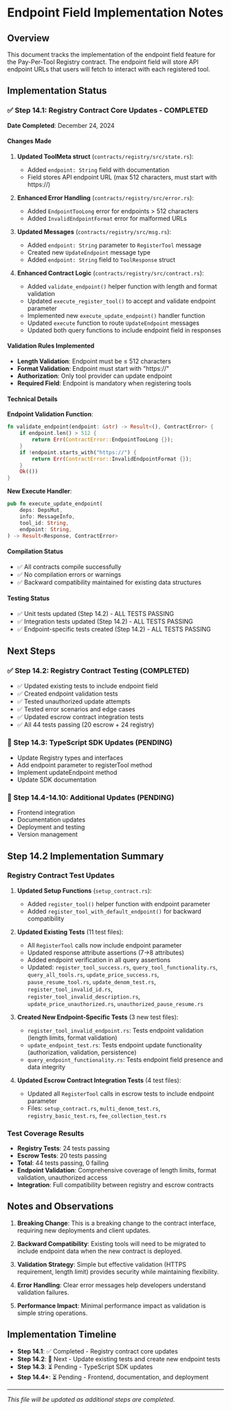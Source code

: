 # Endpoint Field Implementation Notes

## Overview
This document tracks the implementation of the endpoint field feature for the Pay-Per-Tool Registry contract. The endpoint field will store API endpoint URLs that users will fetch to interact with each registered tool.

## Implementation Status

### ✅ Step 14.1: Registry Contract Core Updates - COMPLETED

**Date Completed**: December 24, 2024

#### Changes Made

1. **Updated ToolMeta struct** (`contracts/registry/src/state.rs`):
   - Added `endpoint: String` field with documentation
   - Field stores API endpoint URL (max 512 characters, must start with https://)

2. **Enhanced Error Handling** (`contracts/registry/src/error.rs`):
   - Added `EndpointTooLong` error for endpoints > 512 characters
   - Added `InvalidEndpointFormat` error for malformed URLs

3. **Updated Messages** (`contracts/registry/src/msg.rs`):
   - Added `endpoint: String` parameter to `RegisterTool` message
   - Created new `UpdateEndpoint` message type
   - Added `endpoint: String` field to `ToolResponse` struct

4. **Enhanced Contract Logic** (`contracts/registry/src/contract.rs`):
   - Added `validate_endpoint()` helper function with length and format validation
   - Updated `execute_register_tool()` to accept and validate endpoint parameter
   - Implemented new `execute_update_endpoint()` handler function
   - Updated `execute` function to route `UpdateEndpoint` messages
   - Updated both query functions to include endpoint field in responses

#### Validation Rules Implemented

- **Length Validation**: Endpoint must be ≤ 512 characters
- **Format Validation**: Endpoint must start with "https://"
- **Authorization**: Only tool provider can update endpoint
- **Required Field**: Endpoint is mandatory when registering tools

#### Technical Details

**Endpoint Validation Function**:
```rust
fn validate_endpoint(endpoint: &str) -> Result<(), ContractError> {
    if endpoint.len() > 512 {
        return Err(ContractError::EndpointTooLong {});
    }
    if !endpoint.starts_with("https://") {
        return Err(ContractError::InvalidEndpointFormat {});
    }
    Ok(())
}
```

**New Execute Handler**:
```rust
pub fn execute_update_endpoint(
    deps: DepsMut,
    info: MessageInfo,
    tool_id: String,
    endpoint: String,
) -> Result<Response, ContractError>
```

#### Compilation Status
- ✅ All contracts compile successfully
- ✅ No compilation errors or warnings
- ✅ Backward compatibility maintained for existing data structures

#### Testing Status
- ✅ Unit tests updated (Step 14.2) - ALL TESTS PASSING
- ✅ Integration tests updated (Step 14.2) - ALL TESTS PASSING
- ✅ Endpoint-specific tests created (Step 14.2) - ALL TESTS PASSING

## Next Steps

### ✅ Step 14.2: Registry Contract Testing (COMPLETED)
- ✅ Updated existing tests to include endpoint field
- ✅ Created endpoint validation tests
- ✅ Tested unauthorized update attempts
- ✅ Tested error scenarios and edge cases
- ✅ Updated escrow contract integration tests
- ✅ All 44 tests passing (20 escrow + 24 registry)

### 🔄 Step 14.3: TypeScript SDK Updates (PENDING)
- Update Registry types and interfaces
- Add endpoint parameter to registerTool method
- Implement updateEndpoint method
- Update SDK documentation

### 🔄 Step 14.4-14.10: Additional Updates (PENDING)
- Frontend integration
- Documentation updates
- Deployment and testing
- Version management

## Step 14.2 Implementation Summary

### Registry Contract Test Updates
1. **Updated Setup Functions** (`setup_contract.rs`):
   - Added `register_tool()` helper function with endpoint parameter
   - Added `register_tool_with_default_endpoint()` for backward compatibility

2. **Updated Existing Tests** (11 test files):
   - All `RegisterTool` calls now include endpoint parameter
   - Updated response attribute assertions (7→8 attributes)
   - Added endpoint verification in all query assertions
   - Updated: `register_tool_success.rs`, `query_tool_functionality.rs`, `query_all_tools.rs`, `update_price_success.rs`, `pause_resume_tool.rs`, `update_denom_test.rs`, `register_tool_invalid_id.rs`, `register_tool_invalid_description.rs`, `update_price_unauthorized.rs`, `unauthorized_pause_resume.rs`

3. **Created New Endpoint-Specific Tests** (3 new test files):
   - `register_tool_invalid_endpoint.rs`: Tests endpoint validation (length limits, format validation)
   - `update_endpoint_test.rs`: Tests endpoint update functionality (authorization, validation, persistence)
   - `query_endpoint_functionality.rs`: Tests endpoint field presence and data integrity

4. **Updated Escrow Contract Integration Tests** (4 test files):
   - Updated all `RegisterTool` calls in escrow tests to include endpoint parameter
   - Files: `setup_contract.rs`, `multi_denom_test.rs`, `registry_basic_test.rs`, `fee_collection_test.rs`

### Test Coverage Results
- **Registry Tests**: 24 tests passing
- **Escrow Tests**: 20 tests passing  
- **Total**: 44 tests passing, 0 failing
- **Endpoint Validation**: Comprehensive coverage of length limits, format validation, unauthorized access
- **Integration**: Full compatibility between registry and escrow contracts

## Notes and Observations

1. **Breaking Change**: This is a breaking change to the contract interface, requiring new deployments and client updates.

2. **Backward Compatibility**: Existing tools will need to be migrated to include endpoint data when the new contract is deployed.

3. **Validation Strategy**: Simple but effective validation (HTTPS requirement, length limit) provides security while maintaining flexibility.

4. **Error Handling**: Clear error messages help developers understand validation failures.

5. **Performance Impact**: Minimal performance impact as validation is simple string operations.

## Implementation Timeline

- **Step 14.1**: ✅ Completed - Registry contract core updates
- **Step 14.2**: 🔄 Next - Update existing tests and create new endpoint tests  
- **Step 14.3**: ⏳ Pending - TypeScript SDK updates
- **Step 14.4+**: ⏳ Pending - Frontend, documentation, and deployment

---

*This file will be updated as additional steps are completed.*
